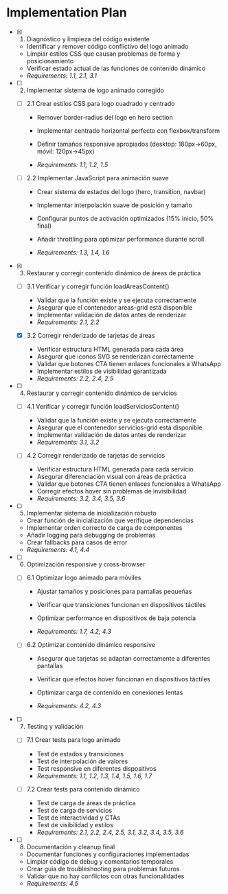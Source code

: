 # Implementation Plan

- [x] 1. Diagnóstico y limpieza del código existente


  - Identificar y remover código conflictivo del logo animado
  - Limpiar estilos CSS que causan problemas de forma y posicionamiento
  - Verificar estado actual de las funciones de contenido dinámico
  - _Requirements: 1.1, 2.1, 3.1_



- [ ] 2. Implementar sistema de logo animado corregido
  - [ ] 2.1 Crear estilos CSS para logo cuadrado y centrado
    - Remover border-radius del logo en hero section
    - Implementar centrado horizontal perfecto con flexbox/transform


    - Definir tamaños responsive apropiados (desktop: 180px→60px, móvil: 120px→45px)
    - _Requirements: 1.1, 1.2, 1.5_

  - [ ] 2.2 Implementar JavaScript para animación suave
    - Crear sistema de estados del logo (hero, transition, navbar)
    - Implementar interpolación suave de posición y tamaño

    - Configurar puntos de activación optimizados (15% inicio, 50% final)
    - Añadir throttling para optimizar performance durante scroll
    - _Requirements: 1.3, 1.4, 1.6_

- [x] 3. Restaurar y corregir contenido dinámico de áreas de práctica

  - [ ] 3.1 Verificar y corregir función loadAreasContent()
    - Validar que la función existe y se ejecuta correctamente
    - Asegurar que el contenedor areas-grid está disponible
    - Implementar validación de datos antes de renderizar
    - _Requirements: 2.1, 2.2_

  - [x] 3.2 Corregir renderizado de tarjetas de áreas

    - Verificar estructura HTML generada para cada área
    - Asegurar que iconos SVG se renderizan correctamente
    - Validar que botones CTA tienen enlaces funcionales a WhatsApp
    - Implementar estilos de visibilidad garantizada
    - _Requirements: 2.2, 2.4, 2.5_


- [ ] 4. Restaurar y corregir contenido dinámico de servicios
  - [ ] 4.1 Verificar y corregir función loadServiciosContent()
    - Validar que la función existe y se ejecuta correctamente
    - Asegurar que el contenedor servicios-grid está disponible
    - Implementar validación de datos antes de renderizar
    - _Requirements: 3.1, 3.2_

  - [ ] 4.2 Corregir renderizado de tarjetas de servicios
    - Verificar estructura HTML generada para cada servicio
    - Asegurar diferenciación visual con áreas de práctica
    - Validar que botones CTA tienen enlaces funcionales a WhatsApp
    - Corregir efectos hover sin problemas de invisibilidad
    - _Requirements: 3.2, 3.4, 3.5, 3.6_

- [ ] 5. Implementar sistema de inicialización robusto
  - Crear función de inicialización que verifique dependencias
  - Implementar orden correcto de carga de componentes
  - Añadir logging para debugging de problemas
  - Crear fallbacks para casos de error
  - _Requirements: 4.1, 4.4_

- [ ] 6. Optimización responsive y cross-browser
  - [ ] 6.1 Optimizar logo animado para móviles
    - Ajustar tamaños y posiciones para pantallas pequeñas
    - Verificar que transiciones funcionan en dispositivos táctiles
    - Optimizar performance en dispositivos de baja potencia


    - _Requirements: 1.7, 4.2, 4.3_

  - [ ] 6.2 Optimizar contenido dinámico responsive
    - Asegurar que tarjetas se adaptan correctamente a diferentes pantallas


    - Verificar que efectos hover funcionan en dispositivos táctiles
    - Optimizar carga de contenido en conexiones lentas
    - _Requirements: 4.2, 4.3_

- [ ] 7. Testing y validación
  - [ ] 7.1 Crear tests para logo animado
    - Test de estados y transiciones
    - Test de interpolación de valores
    - Test responsive en diferentes dispositivos
    - _Requirements: 1.1, 1.2, 1.3, 1.4, 1.5, 1.6, 1.7_

  - [ ] 7.2 Crear tests para contenido dinámico
    - Test de carga de áreas de práctica
    - Test de carga de servicios
    - Test de interactividad y CTAs
    - Test de visibilidad y estilos
    - _Requirements: 2.1, 2.2, 2.4, 2.5, 3.1, 3.2, 3.4, 3.5, 3.6_

- [ ] 8. Documentación y cleanup final
  - Documentar funciones y configuraciones implementadas
  - Limpiar código de debug y comentarios temporales
  - Crear guía de troubleshooting para problemas futuros
  - Validar que no hay conflictos con otras funcionalidades
  - _Requirements: 4.5_